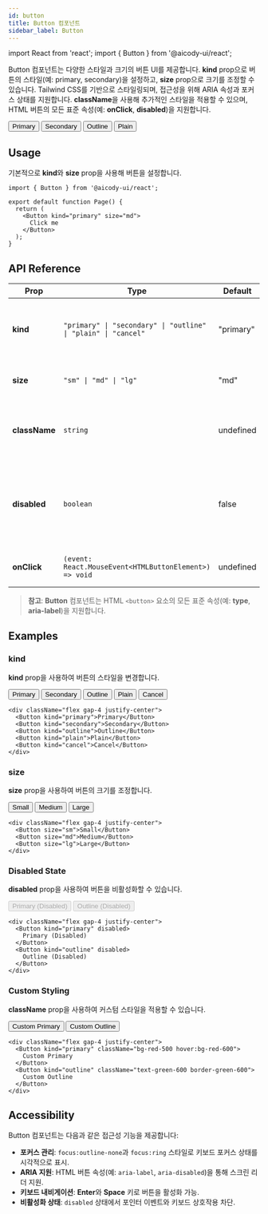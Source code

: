 ```yaml
---
id: button
title: Button 컴포넌트
sidebar_label: Button
---
```


import React from 'react';
import { Button } from '@aicody-ui/react';

Button 컴포넌트는 다양한 스타일과 크기의 버튼 UI를 제공합니다. **kind** prop으로 버튼의 스타일(예: primary, secondary)을 설정하고, **size** prop으로 크기를 조정할 수 있습니다. Tailwind CSS를 기반으로 스타일링되며, 접근성을 위해 ARIA 속성과 포커스 상태를 지원합니다. **className**을 사용해 추가적인 스타일을 적용할 수 있으며, HTML 버튼의 모든 표준 속성(예: **onClick**, **disabled**)을 지원합니다.

<div className="flex gap-4 justify-center py-5">
  <Button kind="primary">Primary</Button>
  <Button kind="secondary">Secondary</Button>
  <Button kind="outline">Outline</Button>
  <Button kind="plain">Plain</Button>
</div>

## Usage

기본적으로 **kind**와 **size** prop을 사용해 버튼을 설정합니다.

```tsx
import { Button } from '@aicody-ui/react';

export default function Page() {
  return (
    <Button kind="primary" size="md">
      Click me
    </Button>
  );
}
```

## API Reference

| Prop          | Type                                                           | Default   | Description                                                                    |
| ------------- | -------------------------------------------------------------- | --------- | ------------------------------------------------------------------------------ |
| **kind**      | `"primary" \| "secondary" \| "outline" \| "plain" \| "cancel"` | "primary" | 버튼의 스타일 변형 (배경색, 텍스트 색상, 테두리 등).                           |
| **size**      | `"sm" \| "md" \| "lg"`                                         | "md"      | 버튼의 크기 (패딩, 폰트 크기 등).                                              |
| **className** | `string`                                                       | undefined | 추가적인 Tailwind CSS 클래스 또는 커스텀 스타일.                               |
| **disabled**  | `boolean`                                                      | false     | 버튼을 비활성화 상태로 설정. 비활성화 시 투명도가 낮아지고 포인터 이벤트 차단. |
| **onClick**   | `(event: React.MouseEvent<HTMLButtonElement>) => void`         | undefined | 버튼 클릭 시 호출되는 이벤트 핸들러.                                           |

> **참고**: **Button** 컴포넌트는 HTML `<button>` 요소의 모든 표준 속성(예: **type**, **aria-label**)을 지원합니다.

## Examples

### **kind**

**kind** prop을 사용하여 버튼의 스타일을 변경합니다.

<div className="flex gap-4 justify-center py-5">
  <Button kind="primary">Primary</Button>
  <Button kind="secondary">Secondary</Button>
  <Button kind="outline">Outline</Button>
  <Button kind="plain">Plain</Button>
  <Button kind="cancel">Cancel</Button>
</div>

```tsx
<div className="flex gap-4 justify-center">
  <Button kind="primary">Primary</Button>
  <Button kind="secondary">Secondary</Button>
  <Button kind="outline">Outline</Button>
  <Button kind="plain">Plain</Button>
  <Button kind="cancel">Cancel</Button>
</div>
```

### **size**

**size** prop을 사용하여 버튼의 크기를 조정합니다.

<div className="flex gap-4 justify-center py-5">
  <Button size="sm">Small</Button>
  <Button size="md">Medium</Button>
  <Button size="lg">Large</Button>
</div>

```tsx
<div className="flex gap-4 justify-center">
  <Button size="sm">Small</Button>
  <Button size="md">Medium</Button>
  <Button size="lg">Large</Button>
</div>
```

### Disabled State

**disabled** prop을 사용하여 버튼을 비활성화할 수 있습니다.

<div className="flex gap-4 justify-center py-5">
  <Button kind="primary" disabled>Primary (Disabled)</Button>
  <Button kind="outline" disabled>Outline (Disabled)</Button>
</div>

```tsx
<div className="flex gap-4 justify-center">
  <Button kind="primary" disabled>
    Primary (Disabled)
  </Button>
  <Button kind="outline" disabled>
    Outline (Disabled)
  </Button>
</div>
```

### Custom Styling

**className** prop을 사용하여 커스텀 스타일을 적용할 수 있습니다.

<div className="flex gap-4 justify-center py-5">
  <Button kind="primary" className="bg-red-500 hover:bg-red-600">Custom Primary</Button>
  <Button kind="outline" className="text-green-600 border-green-600">Custom Outline</Button>
</div>

```tsx
<div className="flex gap-4 justify-center">
  <Button kind="primary" className="bg-red-500 hover:bg-red-600">
    Custom Primary
  </Button>
  <Button kind="outline" className="text-green-600 border-green-600">
    Custom Outline
  </Button>
</div>
```

## Accessibility

Button 컴포넌트는 다음과 같은 접근성 기능을 제공합니다:

- **포커스 관리**: `focus:outline-none`과 `focus:ring` 스타일로 키보드 포커스 상태를 시각적으로 표시.
- **ARIA 지원**: HTML 버튼 속성(예: `aria-label`, `aria-disabled`)을 통해 스크린 리더 지원.
- **키보드 내비게이션**: **Enter**와 **Space** 키로 버튼을 활성화 가능.
- **비활성화 상태**: `disabled` 상태에서 포인터 이벤트와 키보드 상호작용 차단.
